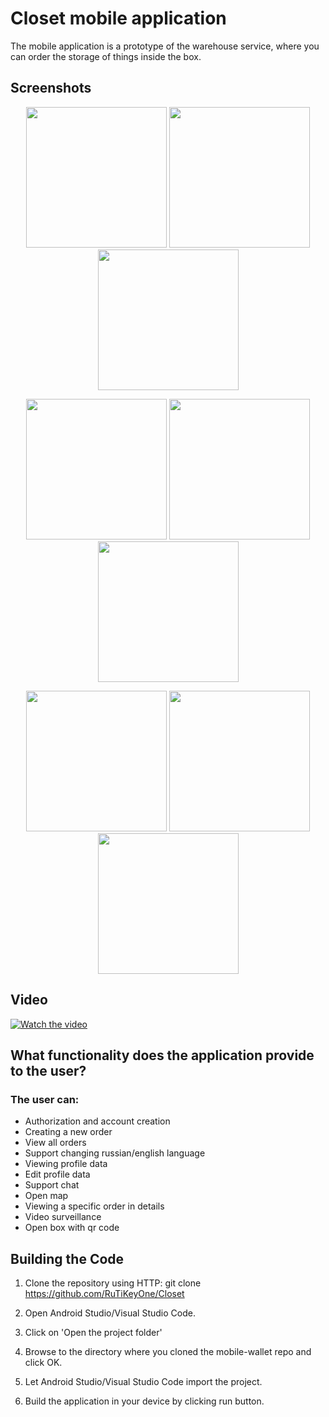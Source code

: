 # Closet mobile application

The mobile application is a prototype of the warehouse service, where you can order the storage of things inside the box.

## Screenshots

<p align="center">
<img src="https://github.com/RuTiKeyOne/Closet/blob/master/doc/screenshots/1.jpg" width="225"/>
<img src="https://github.com/RuTiKeyOne/Closet/blob/master/doc/screenshots/2.jpg" width="225"/>
<img src="https://github.com/RuTiKeyOne/Closet/blob/master/doc/screenshots/3.jpg" width="225"/>
</p>

<p align="center">
<img src="https://github.com/RuTiKeyOne/Closet/blob/master/doc/screenshots/4.jpg" width="225"/>
<img src="https://github.com/RuTiKeyOne/Closet/blob/master/doc/screenshots/5.jpg" width="225"/>
<img src="https://github.com/RuTiKeyOne/Closet/blob/master/doc/screenshots/6.jpg" width="225"/>
</p>
                                                                                            
<p align="center">
<img src="https://github.com/RuTiKeyOne/Closet/blob/master/doc/screenshots/7.jpg" width="225"/>
<img src="https://github.com/RuTiKeyOne/Closet/blob/master/doc/screenshots/8.jpg" width="225"/>
<img src="https://github.com/RuTiKeyOne/Closet/blob/master/doc/screenshots/9.jpg" width="225"/>
</p>

## Video
[![Watch the video](https://github.com/RuTiKeyOne/Closet/blob/master/doc/screenshots/videoscreenshot.PNG)](https://www.youtube.com/watch?v=KiHpRrw5ynY)


## What functionality does the application provide to the user?

### The user can:
* Authorization and account creation
* Creating a new order
* View all orders
* Support changing russian/english language
* Viewing profile data
* Edit profile data
* Support chat
* Open map
* Viewing a specific order in details
* Video surveillance
* Open box with qr code 

## Building the Code

1. Clone the repository using HTTP: git clone https://github.com/RuTiKeyOne/Closet
2. Open Android Studio/Visual Studio Code.

3. Click on 'Open the project folder'

4. Browse to the directory where you cloned the mobile-wallet repo and click OK.

5. Let Android Studio/Visual Studio Code import the project.

6. Build the application in your device by clicking run button.

